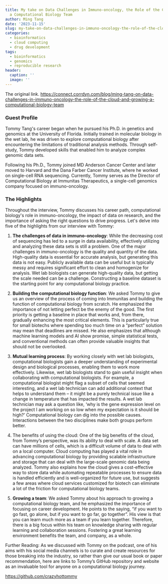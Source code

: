 ```yaml
---
title: My take on Data Challenges in Immuno-oncology, the Role of the Cloud, and Growing
  a Computational Biology Team
author: Ming Tang
date: '2023-11-15'
slug: my-take-on-data-challenges-in-immuno-oncology-the-role-of-the-cloud-and-growing-a-computational-biology-team
categories:
  - bioinformatics
  - cloud computing
  - drug development
tags:
  - bioinformatics
  - genomics
  - reproducible research
header:
  caption: ''
  image: ''
---
```


The original link. https://connect.corrdyn.com/blog/ming-tang-on-data-challenges-in-immuno-oncology-the-role-of-the-cloud-and-growing-a-computational-biology-team

### Guest Profile

Tommy Tang's career began when he pursued his Ph.D. in genetics and genomics at the University of Florida. Initially trained in molecular biology in the wet lab, he was driven to explore computational biology after encountering the limitations of traditional analysis methods. Through self-study, Tommy developed skills that enabled him to analyze complex genomic data sets.

Following his Ph.D., Tommy joined MD Anderson Cancer Center and later moved to Harvard and the Dana Farber Cancer Institute, where he worked on single-cell RNA sequencing. Currently, Tommy serves as the Director of Computational Biology at Immunitas Therapeutics, a single-cell genomics company focused on immuno-oncology.

### The Highlights

Throughout the interview, Tommy discusses his career path, computational biology's role in immuno-oncology, the impact of data on research, and the importance of asking the right questions to drive progress. Let's delve into five of the highlights from our interview with Tommy:

1. **The challenges of data in immuno-oncology**: While the decreasing cost of sequencing has led to a surge in data availability, effectively utilizing and analyzing these data sets is still a problem. One of the major challenges in immuno-oncology is the quality and quantity of the data. High-quality data is essential for accurate analysis, but generating this data is not easy. Publicly available data can be useful but is typically messy and requires significant effort to clean and homogenize for analysis. Wet lab biologists can generate high-quality data, but getting the scale needed can be a challenge. Constructing a baseline dataset is the starting point for any computational biology practice.

2. **Building the computational biology function**: We asked Tommy to give us an overview of the process of coming into Immunitas and building the function of computational biology from scratch. He emphasized the importance of not letting perfect be the enemy of the good. The first priority is getting a baseline in place that works and, from there, gradually enhancing the most critical elements. This is particularly true for small biotechs where spending too much time on a “perfect” solution may mean that deadlines are missed.  He also emphasizes that although machine learning models and AI show promise, simple statistical tests, and conventional methods can often provide valuable insights that should not be overlooked.

3. **Mutual learning process**: By working closely with wet lab biologists, computational biologists gain a deeper understanding of experimental design and biological processes, enabling them to work more effectively. Likewise, wet lab biologists stand to gain useful insight when collaborating with computational biologists. For example, a computational biologist might flag a subset of cells that seemed interesting, and a wet lab technician can add additional context that helps to understand them – it might be a purely technical issue like a change in temperature that has impacted the results. A wet lab technician may ask a question like, ‘why is the gene expression level on the project I am working on so low when my expectation is it should be high?’ Computational biology can dig into the possible causes. Interactions between the two disciplines make both groups perform better.

4. The benefits of using the cloud: One of the big benefits of the cloud, from Tommy’s perspective, was its ability to deal with scale. A data set can have millions of cells, which is a difficult volume of data to deal with on a local computer. Cloud computing has played a vital role in advancing computational biology by providing scalable infrastructure and storage that can deal with the large-scale genomic data being analyzed. Tommy also explains how the cloud gives a cost-effective way to store data while automating repeatable processes to ensure data is handled efficiently and is well-organized for future use, but suggests a few areas where cloud services customized for biotech can eliminate a lot of the friction for computational biology teams.

5. **Growing a team**: We asked Tommy about his approach to growing a computational biology team, and he emphasized the importance of focusing on career development. He points to the saying, “if you want to go fast, go alone, but if you want to go far, go together”. His view is that you can learn much more as a team if you learn together. Therefore, there is a big focus within his team on knowledge sharing with regular learning and collaboration sessions. Fostering a great learning environment benefits the team, and company, as a whole.

Further Reading: As we discussed with Tommy on the podcast, one of his aims with his social media channels is to curate and create resources for those breaking into the industry, so rather than give our usual book or paper recommendation, here are links to Tommy’s GitHub repository and website as an invaluable tool for anyone on a computational biology journey.

https://github.com/crazyhottommy